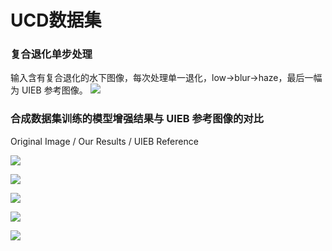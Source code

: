 # UCD数据集

### 复合退化单步处理
输入含有复合退化的水下图像，每次处理单一退化，low->blur->haze，最后一幅为 UIEB 参考图像。
![](image.png)

### 合成数据集训练的模型增强结果与 UIEB 参考图像的对比
Original Image        /        Our Results        /        UIEB Reference

![](https://cdn.nlark.com/yuque/0/2025/png/36204023/1743004730967-f0ac49a0-1ec2-4f7d-90c5-7cf69fd42214.png)

![](https://cdn.nlark.com/yuque/0/2025/png/36204023/1743004737289-c1d47b5f-09b6-45f5-bdd8-7062da875a51.png)

![](https://cdn.nlark.com/yuque/0/2025/png/36204023/1743004760283-e6b2d4cf-ce10-48e9-a726-40fc5ab67b61.png)

![](https://cdn.nlark.com/yuque/0/2025/png/36204023/1743004782234-29e0be1b-caf5-495e-9126-7f58f5ea1610.png)

![](https://cdn.nlark.com/yuque/0/2025/png/36204023/1743004916405-3701d97f-7838-47ee-ab35-bfd2ae8961c4.png)


